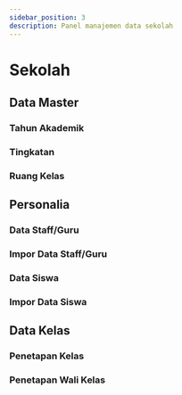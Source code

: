 ```yaml
---
sidebar_position: 3
description: Panel manajemen data sekolah
---
```


# Sekolah

## Data Master

### Tahun Akademik

### Tingkatan

### Ruang Kelas

## Personalia

### Data Staff/Guru

### Impor Data Staff/Guru

### Data Siswa

### Impor Data Siswa

## Data Kelas

### Penetapan Kelas

### Penetapan Wali Kelas
